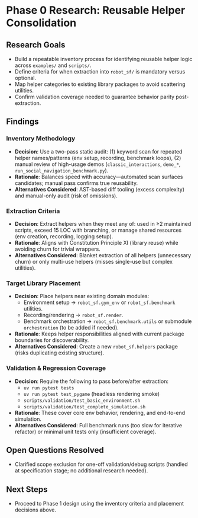 # Phase 0 Research: Reusable Helper Consolidation

## Research Goals
- Build a repeatable inventory process for identifying reusable helper logic across `examples/` and `scripts/`.
- Define criteria for when extraction into `robot_sf/` is mandatory versus optional.
- Map helper categories to existing library packages to avoid scattering utilities.
- Confirm validation coverage needed to guarantee behavior parity post-extraction.

## Findings

### Inventory Methodology
- **Decision**: Use a two-pass static audit: (1) keyword scan for repeated helper names/patterns (env setup, recording, benchmark loops), (2) manual review of high-usage demos (`classic_interactions`, `demo_*`, `run_social_navigation_benchmark.py`).
- **Rationale**: Balances speed with accuracy—automated scan surfaces candidates; manual pass confirms true reusability.
- **Alternatives Considered**: AST-based diff tooling (excess complexity) and manual-only audit (risk of omissions).

### Extraction Criteria
- **Decision**: Extract helpers when they meet any of: used in ≥2 maintained scripts, exceed 15 LOC with branching, or manage shared resources (env creation, recording, logging setup).
- **Rationale**: Aligns with Constitution Principle XI (library reuse) while avoiding churn for trivial wrappers.
- **Alternatives Considered**: Blanket extraction of all helpers (unnecessary churn) or only multi-use helpers (misses single-use but complex utilities).

### Target Library Placement
- **Decision**: Place helpers near existing domain modules:
  - Environment setup → `robot_sf.gym_env` or `robot_sf.benchmark` utilities.
  - Recording/rendering → `robot_sf.render`.
  - Benchmark orchestration → `robot_sf.benchmark.utils` or submodule `orchestration` (to be added if needed).
- **Rationale**: Keeps helper responsibilities aligned with current package boundaries for discoverability.
- **Alternatives Considered**: Create a new `robot_sf.helpers` package (risks duplicating existing structure).

### Validation & Regression Coverage
- **Decision**: Require the following to pass before/after extraction:
  - `uv run pytest tests`
  - `uv run pytest test_pygame` (headless rendering smoke)
  - `scripts/validation/test_basic_environment.sh`
  - `scripts/validation/test_complete_simulation.sh`
- **Rationale**: These cover core env behavior, rendering, and end-to-end simulation.
- **Alternatives Considered**: Full benchmark runs (too slow for iterative refactor) or minimal unit tests only (insufficient coverage).

## Open Questions Resolved
- Clarified scope exclusion for one-off validation/debug scripts (handled at specification stage; no additional research needed).

## Next Steps
- Proceed to Phase 1 design using the inventory criteria and placement decisions above.
